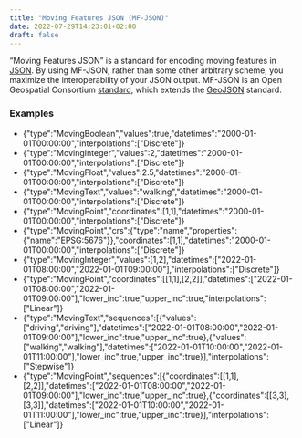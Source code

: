 ```yaml
---
title: "Moving Features JSON (MF-JSON)"
date: 2022-07-29T14:23:01+02:00
draft: false
---
```


“Moving Features JSON” is a standard for encoding moving features in [JSON](https://en.wikipedia.org/wiki/JSON). By using MF-JSON, rather than some other arbitrary scheme, you maximize the interoperability of your JSON output. MF-JSON is an Open Geospatial Consortium [standard](https://docs.opengeospatial.org/is/19-045r3/19-045r3.html), which extends the [GeoJSON](https://geojson.org/) standard.

### Examples


- {"type":"MovingBoolean","values":true,"datetimes":"2000-01-01T00:00:00","interpolations":["Discrete"]}
- {"type":"MovingInteger","values":2,"datetimes":"2000-01-01T00:00:00","interpolations":["Discrete"]}
- {"type":"MovingFloat","values":2.5,"datetimes":"2000-01-01T00:00:00","interpolations":["Discrete"]}
- {"type":"MovingText","values":"walking","datetimes":"2000-01-01T00:00:00","interpolations":["Discrete"]}
- {"type":"MovingPoint","coordinates":[1,1],"datetimes":"2000-01-01T00:00:00","interpolations":["Discrete"]}
- {"type":"MovingPoint","crs":{"type":"name","properties":{"name":"EPSG:5676"}},"coordinates":[1,1],"datetimes":"2000-01-01T00:00:00","interpolations":["Discrete"]}
- {"type":"MovingInteger","values":[1,2],"datetimes":["2022-01-01T08:00:00","2022-01-01T09:00:00"],"interpolations":["Discrete"]}
- {"type":"MovingPoint","coordinates":[[1,1],[2,2]],"datetimes":["2022-01-01T08:00:00","2022-01-01T09:00:00"],"lower_inc":true,"upper_inc":true,"interpolations":["Linear"]}
- {"type":"MovingText","sequences":[{"values":["driving","driving"],"datetimes":["2022-01-01T08:00:00","2022-01-01T09:00:00"],"lower_inc":true,"upper_inc":true},{"values":["walking","walking"],"datetimes":["2022-01-01T10:00:00","2022-01-01T11:00:00"],"lower_inc":true,"upper_inc":true}],"interpolations":["Stepwise"]}
- {"type":"MovingPoint","sequences":[{"coordinates":[[1,1],[2,2]],"datetimes":["2022-01-01T08:00:00","2022-01-01T09:00:00"],"lower_inc":true,"upper_inc":true},{"coordinates":[[3,3],[3,3]],"datetimes":["2022-01-01T10:00:00","2022-01-01T11:00:00"],"lower_inc":true,"upper_inc":true}],"interpolations":["Linear"]}

